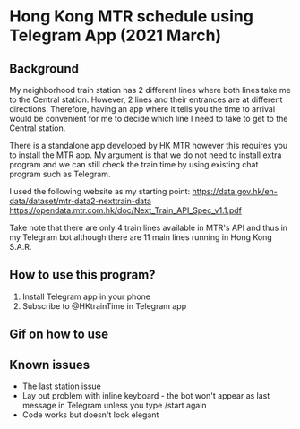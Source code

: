 # Hong Kong MTR schedule using Telegram App (2021 March)

## Background
My neighborhood train station has 2 different lines where both lines take me to the Central station. However, 2 lines and their entrances are at different directions. Therefore, having an app where it tells you the time to arrival would be convenient for me to decide which line I need to take to get to the Central station.

There is a standalone app developed by HK MTR however this requires you to install the MTR app. My argument is that we do not need to install extra program and we can still check the train time by using existing chat program such as Telegram. 

I used the following website as my starting point:
https://data.gov.hk/en-data/dataset/mtr-data2-nexttrain-data
https://opendata.mtr.com.hk/doc/Next_Train_API_Spec_v1.1.pdf

Take note that there are only 4 train lines available in MTR's API and thus in my Telegram bot although there are 11 main lines running in Hong Kong S.A.R.

## How to use this program?
1) Install Telegram app in your phone
2) Subscribe to @HKtrainTime in Telegram app


## Gif on how to use 


## Known issues
* The last station issue
* Lay out problem with inline keyboard - the bot won't appear as last message in Telegram unless you type /start again
* Code works but doesn't look elegant
